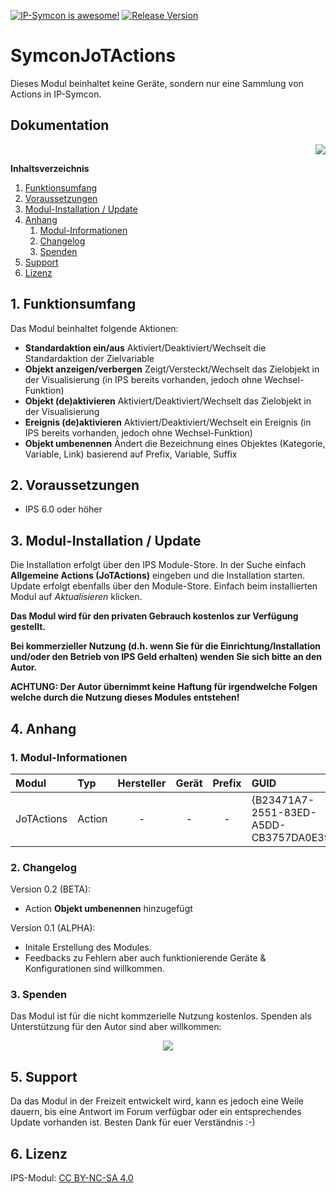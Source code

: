 [![IP-Symcon is awesome!](https://img.shields.io/badge/IP--Symcon-6.0-blue.svg)](https://www.symcon.de)
[![Release Version](https://img.shields.io/github/v/release/jotata/SymconJoTActions)](https://github.com/jotata/SymconJoTActions/releases)

# SymconJoTActions
Dieses Modul beinhaltet keine Geräte, sondern nur eine Sammlung von Actions in IP-Symcon.

## Dokumentation
<p align="right"><a href="https://www.paypal.com/donate/?hosted_button_id=9M6W4KM34HWMA" target="_blank"><img src="https://www.paypalobjects.com/de_DE/CH/i/btn/btn_donateCC_LG.gif" border="0" /></a></p>

**Inhaltsverzeichnis**
1. [Funktionsumfang](#1-funktionsumfang)  
2. [Voraussetzungen](#2-voraussetzungen)  
3. [Modul-Installation / Update](#3-modul-installation--update) 
4. [Anhang](#4-anhang)  
    1. [Modul-Informationen](#1-modul-informationen)
    2. [Changelog](#2-changelog)
    3. [Spenden](#3-spenden)
5. [Support](#5-support)
6. [Lizenz](#6-lizenz)

## 1. Funktionsumfang
Das Modul beinhaltet folgende Aktionen:
- **Standardaktion ein/aus** Aktiviert/Deaktiviert/Wechselt die Standardaktion der Zielvariable
- **Objekt anzeigen/verbergen** Zeigt/Versteckt/Wechselt das Zielobjekt in der Visualisierung (in IPS bereits vorhanden, jedoch ohne Wechsel-Funktion)
- **Objekt (de)aktivieren** Aktiviert/Deaktiviert/Wechselt das Zielobjekt in der Visualisierung
- **Ereignis (de)aktivieren** Aktiviert/Deaktiviert/Wechselt ein Ereignis (in IPS bereits vorhanden, jedoch ohne Wechsel-Funktion)
- **Objekt umbenennen** Ändert die Bezeichnung eines Objektes (Kategorie, Variable, Link) basierend auf Prefix, Variable, Suffix

## 2. Voraussetzungen
 - IPS 6.0 oder höher  

## 3. Modul-Installation / Update
Die Installation erfolgt über den IPS Module-Store. In der Suche einfach **Allgemeine Actions (JoTActions)** eingeben und die Installation starten.
Update erfolgt ebenfalls über den Module-Store. Einfach beim installierten Modul auf *Aktualisieren* klicken.

**Das Modul wird für den privaten Gebrauch kostenlos zur Verfügung gestellt.**

**Bei kommerzieller Nutzung (d.h. wenn Sie für die Einrichtung/Installation und/oder den Betrieb von IPS Geld erhalten) wenden Sie sich bitte an den Autor.**

**ACHTUNG: Der Autor übernimmt keine Haftung für irgendwelche Folgen welche durch die Nutzung dieses Modules entstehen!**

## 4. Anhang
  ### 1. Modul-Informationen
  | Modul      | Typ    | Hersteller | Gerät | Prefix  | GUID                                   |
  | :--------- | :----- | :--------: | :---: | :-----: | :------------------------------------- |
  | JoTActions | Action | -          | -     | -       | {B23471A7-2551-83ED-A5DD-CB3757DA0E39} |

  ### 2. Changelog
  Version 0.2 (BETA):
  - Action **Objekt umbenennen** hinzugefügt
  
  Version 0.1 (ALPHA):  
  - Initale Erstellung des Modules.
  - Feedbacks zu Fehlern aber auch funktionierende Geräte & Konfigurationen sind willkommen.

  ### 3. Spenden    
  Das Modul ist für die nicht kommzerielle Nutzung kostenlos. Spenden als Unterstützung für den Autor sind aber willkommen:  
  <p align="center"><a href="https://www.paypal.com/donate/?hosted_button_id=9M6W4KM34HWMA" target="_blank"><img src="https://www.paypalobjects.com/de_DE/CH/i/btn/btn_donateCC_LG.gif" border="0" /></a></p>

## 5. Support
<!--Fragen, Anregungen, Kritik und Fehler zu diesem Modul können im entsprechenden [Thread des IPS-Forums](https://community.symcon.de/t/modul-coe-knoten-jottacoe-technische-alternative-via-can-over-ethernet-coe) deponiert werden.-->
Da das Modul in der Freizeit entwickelt wird, kann es jedoch eine Weile dauern, bis eine Antwort im Forum verfügbar oder ein entsprechendes Update vorhanden ist. Besten Dank für euer Verständnis :-)

## 6. Lizenz
IPS-Modul: <a href="https://creativecommons.org/licenses/by-nc-sa/4.0/" target="_blank">CC BY-NC-SA 4.0</a>
